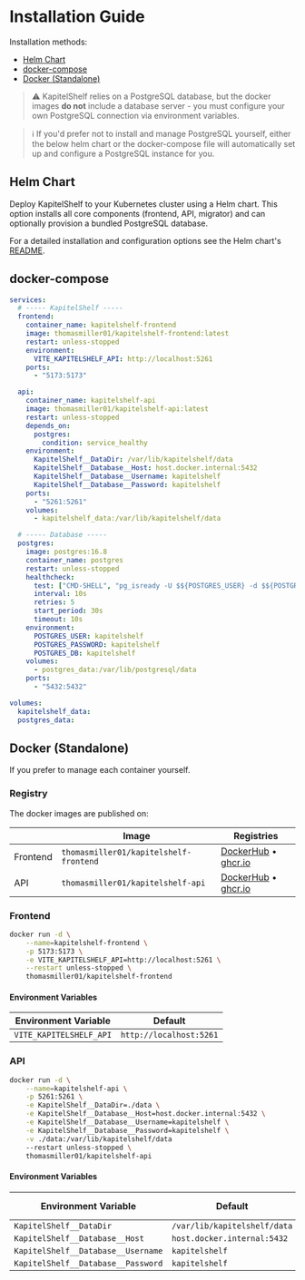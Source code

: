 # Installation Guide

Installation methods:

- [Helm Chart](#helm-chart)
- [docker-compose](#docker-compose)
- [Docker (Standalone)](#docker-standalone)

> ⚠️ KapitelShelf relies on a PostgreSQL database, but the docker images **do not** include a database server - you must configure your own PostgreSQL connection via environment variables.

> ℹ️ If you'd prefer not to install and manage PostgreSQL yourself, either the below helm chart or the docker-compose file will automatically set up and configure a PostgreSQL instance for you.

## Helm Chart

Deploy KapitelShelf to your Kubernetes cluster using a Helm chart. This option installs all core components (frontend, API, migrator) and can optionally provision a bundled PostgreSQL database.

For a detailed installation and configuration options see the Helm chart's [README](../helm/kapitelshelf/README.md).

## docker-compose

```yaml
services:
  # ----- KapitelShelf -----
  frontend:
    container_name: kapitelshelf-frontend
    image: thomasmiller01/kapitelshelf-frontend:latest
    restart: unless-stopped
    environment:
      VITE_KAPITELSHELF_API: http://localhost:5261
    ports:
      - "5173:5173"

  api:
    container_name: kapitelshelf-api
    image: thomasmiller01/kapitelshelf-api:latest
    restart: unless-stopped
    depends_on:
      postgres:
        condition: service_healthy
    environment:
      KapitelShelf__DataDir: /var/lib/kapitelshelf/data
      KapitelShelf__Database__Host: host.docker.internal:5432
      KapitelShelf__Database__Username: kapitelshelf
      KapitelShelf__Database__Password: kapitelshelf
    ports:
      - "5261:5261"
    volumes:
      - kapitelshelf_data:/var/lib/kapitelshelf/data

  # ----- Database -----
  postgres:
    image: postgres:16.8
    container_name: postgres
    restart: unless-stopped
    healthcheck:
      test: ["CMD-SHELL", "pg_isready -U $${POSTGRES_USER} -d $${POSTGRES_DB}"]
      interval: 10s
      retries: 5
      start_period: 30s
      timeout: 10s
    environment:
      POSTGRES_USER: kapitelshelf
      POSTGRES_PASSWORD: kapitelshelf
      POSTGRES_DB: kapitelshelf
    volumes:
      - postgres_data:/var/lib/postgresql/data
    ports:
      - "5432:5432"

volumes:
  kapitelshelf_data:
  postgres_data:
```

## Docker (Standalone)

If you prefer to manage each container yourself.

### Registry

The docker images are published on:

|          | Image                                  | Registries                                                                                                                                                                  |
| -------- | -------------------------------------- | --------------------------------------------------------------------------------------------------------------------------------------------------------------------------- |
| Frontend | `thomasmiller01/kapitelshelf-frontend` | [DockerHub](https://hub.docker.com/r/thomasmiller01/kapitelshelf-frontend) • [ghcr.io](https://github.com/thomasmiller01/KapitelShelf/pkgs/container/kapitelshelf-frontend) |
| API      | `thomasmiller01/kapitelshelf-api`      | [DockerHub](https://hub.docker.com/r/thomasmiller01/kapitelshelf-api) • [ghcr.io](https://github.com/thomasmiller01/KapitelShelf/pkgs/container/kapitelshelf-api)           |

### Frontend

```bash
docker run -d \
    --name=kapitelshelf-frontend \
    -p 5173:5173 \
    -e VITE_KAPITELSHELF_API=http://localhost:5261 \
    --restart unless-stopped \
    thomasmiller01/kapitelshelf-frontend
```

#### Environment Variables

| Environment Variable    | Default                 |
| ----------------------- | ----------------------- |
| `VITE_KAPITELSHELF_API` | `http://localhost:5261` |

### API

```bash
docker run -d \
    --name=kapitelshelf-api \
    -p 5261:5261 \
    -e KapitelShelf__DataDir=./data \
    -e KapitelShelf__Database__Host=host.docker.internal:5432 \
    -e KapitelShelf__Database__Username=kapitelshelf \
    -e KapitelShelf__Database__Password=kapitelshelf \
    -v ./data:/var/lib/kapitelshelf/data
    --restart unless-stopped \
    thomasmiller01/kapitelshelf-api
```

#### Environment Variables

| Environment Variable               | Default                      | Settings Path (appsettings.json) |
| ---------------------------------- | ---------------------------- | -------------------------------- |
| `KapitelShelf__DataDir`            | `/var/lib/kapitelshelf/data` | `KapitelShelf.DataDir`           |
| `KapitelShelf__Database__Host`     | `host.docker.internal:5432`  | `KapitelShelf.Database.Host`     |
| `KapitelShelf__Database__Username` | `kapitelshelf`               | `KapitelShelf.Database.Username` |
| `KapitelShelf__Database__Password` | `kapitelshelf`               | `KapitelShelf.Database.Password` |
